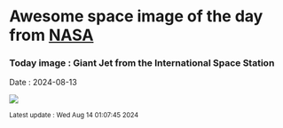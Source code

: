 
# Awesome space image of the day from [NASA](https://api.nasa.gov/)

### Today image : Giant Jet from the International Space Station
Date : 2024-08-13

![](https://apod.nasa.gov/apod/image/2408/JetIss_Schmauss_960.jpg)

<small>Latest update : Wed Aug 14 01:07:45 2024</small>
        